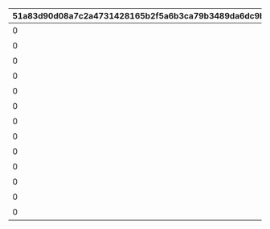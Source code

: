 |51a83d90d08a7c2a4731428165b2f5a6b3ca79b3489da6dc9bfd5a22dd745ecf|19cb6363a978e36086e2c8531905882d55a7335b4395eb61ee4196a4b754ba0a|ae08536d769784112317bce38e9d44afe95c6517267acefeecf627f0746a7a6a|c773743926d39c4edda3dffa26e31e9dd2bab591aaee4528ad67f6135d24664d|77fca163ac3adbf76f885b30772935a52b47f8d497019d9de6347cf7c77e95f0|6460ecca9b1d73f0ca32f03be1ace06dff5b563f666eee3517aa3fde35256d76|e3aa87a564d6d23b42882675f941dcedecb5605dfeb33372893ed319d7d0e6d8|ae898526e2c5531ddd1fdd09cc2439f7d1a2a9d0f6ae8a4d9dc241174c6195ce|40616c2d4fa40301e309491e919b56a5c3b51143125317a1cad454f097815dd4|f737cf936574c3a7c3f2df36b73897c4843457884be5fa5616fb29f10e54bdde|af2c90624b7b0c0c9ba2666ebe5efa53e358351fcf58056c773f57bafd534f5c|f385e7e794f5a7ca7970b52ab55586d8d884cf769b998092e9088fdcd6ed15a6|5b4bb684c707bdd687847d628faefac2d54153c2d25ac8deb807bb87f1a9ffa1|ed2effb4b3e70db46ea1fc8891b13acc237fb0fb9c7ba5b8ab2e4fa488916be9|5721964ab759e7fe9dc0fc5d0f29c55da63f7238cebe1b8b3da21c8e1a083423|f848e2e9d947448cfb029a2e7ed9132e18c9c5ac489e11fbda7c008dc5fb8b79|9c6f2cf1c7964775f62a1419ccde24d2959536571fa6e836645fe35c060ceae5|f6136435417e5780e2ce3def917b7e4e2836b26dac1c915a2ec0ffad32d6c8c0|
| --- | --- | --- | --- | --- | --- | --- | --- | --- | --- | --- | --- | --- | --- | --- | --- | --- | --- |
|0|12|0|100000|0|0|0|0|累計スコアを10000pt 獲得しよう|0|0|94002|0|1|10000|0|0|0|
|0|8|0|50|0|0|0|0|累計スコアを20000pt 獲得しよう|0|0|91002|0|2|20000|0|0|0|
|0|12|0|100000|0|0|0|0|累計スコアを30000pt 獲得しよう|0|0|94002|0|3|30000|0|0|0|
|0|8|0|50|0|0|0|0|累計スコアを50000pt 獲得しよう|0|0|91002|0|4|50000|0|0|0|
|0|12|0|100000|0|0|0|0|累計スコアを80000pt 獲得しよう|0|0|94002|0|5|80000|0|0|0|
|0|12|0|100000|0|0|0|0|累計スコアを100000pt 獲得しよう|0|0|94002|0|6|100000|0|0|0|
|0|8|0|100|0|0|0|0|累計スコアを120000pt 獲得しよう|0|0|91002|0|7|120000|0|0|0|
|0|12|0|200000|0|0|0|0|累計スコアを150000pt 獲得しよう|0|0|94002|0|8|150000|0|0|0|
|0|12|0|200000|0|0|0|0|累計スコアを200000pt 獲得しよう|0|0|94002|0|9|200000|0|0|0|
|0|8|0|100|0|0|0|0|累計スコアを250000pt 獲得しよう|0|0|91002|0|10|250000|0|0|0|
|0|12|0|200000|0|0|0|0|累計スコアを300000pt 獲得しよう|0|0|94002|0|11|300000|0|0|0|
|0|12|0|200000|0|0|0|0|累計スコアを350000pt 獲得しよう|0|0|94002|0|12|350000|0|0|0|
|0|8|0|100|0|0|0|0|累計スコアを400000pt 獲得しよう|0|0|91002|0|13|400000|0|0|0|